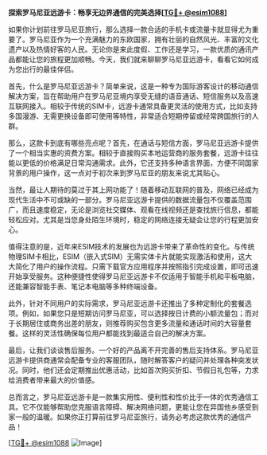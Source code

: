 **探索罗马尼亚远游卡：畅享无边界通信的完美选择[[TG💪+ @esim1088](https://t.me/s/esim1088)]**

如果你计划前往罗马尼亚旅行，那么选择一款合适的手机卡或流量卡就显得尤为重要了。罗马尼亚作为一个充满魅力的东欧国家，拥有壮丽的自然风光、丰富的文化遗产以及热情好客的人民。无论你是来此度假、工作还是学习，一款优质的通讯产品都能让您的旅程更加顺畅。今天，我们就来聊聊罗马尼亚远游卡，看看它如何成为您出行的最佳伴侣。

首先，什么是罗马尼亚远游卡？简单来说，这是一种专为国际游客设计的移动通信解决方案，旨在帮助用户在罗马尼亚境内享受无缝的语音通话、短信服务以及高速互联网接入。相较于传统的SIM卡，远游卡通常具备更灵活的使用方式，比如支持多国漫游、无需更换设备即可使用等特性，非常适合短期停留或经常跨国旅行的人群。

那么，这款卡到底有哪些亮点呢？首先，在通话与短信方面，罗马尼亚远游卡提供了一个相当实惠的资费方案。相较于直接购买本地运营商的服务套餐，远游卡往往能以更低的价格满足日常沟通需求。此外，它还支持多种语言界面，方便不同国家背景的用户操作，这一点对于初次来到罗马尼亚的朋友来说尤其贴心。

当然，最让人期待的莫过于其上网功能了！随着移动互联网的普及，网络已经成为现代生活中不可或缺的一部分。罗马尼亚远游卡提供的数据流量包不仅覆盖范围广，而且速度稳定，无论是浏览社交媒体、观看在线视频还是查找旅行信息，都能轻松应对。尤其是当您身处陌生环境时，稳定的网络连接无疑会让您的行程更加安心。

值得注意的是，近年来ESIM技术的发展也为远游卡带来了革命性的变化。与传统物理SIM卡相比，ESIM（嵌入式SIM）无需实体卡片就能实现激活和使用，这大大简化了用户的操作流程。只需下载官方应用程序并按照指引完成设置，即可迅速开始享受服务。这种便捷性使得罗马尼亚远游卡不仅适用于智能手机和平板电脑，还能兼容智能手表、笔记本电脑等多种终端设备。

此外，针对不同用户的实际需求，罗马尼亚远游卡还推出了多种定制化的套餐选项。例如，如果您只是短期访问罗马尼亚，可以选择按日计费的小额流量包；而对于长期居住或商务出差的朋友，则推荐购买包含更多流量和通话时间的大容量套餐。这样的灵活性确保每位用户都能找到最适合自己的解决方案。

最后，让我们谈谈售后服务。一个好的产品离不开完善的售后支持体系。罗马尼亚远游卡提供商通常会配备专业的客服团队，随时解答客户的疑问并处理各种突发状况。同时，他们还会定期推出优惠活动，比如首次购买折扣、节假日礼包等，力求给消费者带来最大的价值感。

总而言之，罗马尼亚远游卡是一款集实用性、便利性和性价比于一体的优秀通信工具。它不仅能够帮助您克服语言障碍、解决网络问题，更能让您在异国他乡感受到家一般的温暖。如果你正打算前往罗马尼亚旅行，请务必考虑这款优秀的通信产品！

[[TG💪+ @esim1088](https://t.me/s/esim1088) ![Image](https://i.postimg.cc/4NQfJmqS/Snipaste-2025-05-13-00-14-12.png)]